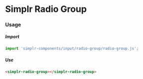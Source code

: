 # Simplr Radio Group

### Usage

##### Import
```js
import 'simplr-components/input/radio-group/radio-group.js';
```

##### Use
```html
<simplr-radio-group></simplr-radio-group>
```
